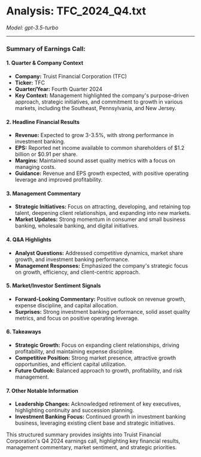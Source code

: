 # Analysis: TFC_2024_Q4.txt

*Model: gpt-3.5-turbo*

---

### Summary of Earnings Call:

#### 1. **Quarter & Company Context**
   - **Company:** Truist Financial Corporation (TFC)
   - **Ticker:** TFC
   - **Quarter/Year:** Fourth Quarter 2024
   - **Key Context:** Management highlighted the company's purpose-driven approach, strategic initiatives, and commitment to growth in various markets, including the Southeast, Pennsylvania, and New Jersey.

#### 2. **Headline Financial Results**
   - **Revenue:** Expected to grow 3-3.5%, with strong performance in investment banking.
   - **EPS:** Reported net income available to common shareholders of $1.2 billion or $0.91 per share.
   - **Margins:** Maintained sound asset quality metrics with a focus on managing costs.
   - **Guidance:** Revenue and EPS growth expected, with positive operating leverage and improved profitability.

#### 3. **Management Commentary**
   - **Strategic Initiatives:** Focus on attracting, developing, and retaining top talent, deepening client relationships, and expanding into new markets.
   - **Market Updates:** Strong momentum in consumer and small business banking, wholesale banking, and digital initiatives.

#### 4. **Q&A Highlights**
   - **Analyst Questions:** Addressed competitive dynamics, market share growth, and investment banking performance.
   - **Management Responses:** Emphasized the company's strategic focus on growth, efficiency, and client-centric approach.

#### 5. **Market/Investor Sentiment Signals**
   - **Forward-Looking Commentary:** Positive outlook on revenue growth, expense discipline, and capital allocation.
   - **Surprises:** Strong investment banking performance, solid asset quality metrics, and focus on positive operating leverage.

#### 6. **Takeaways**
   - **Strategic Growth:** Focus on expanding client relationships, driving profitability, and maintaining expense discipline.
   - **Competitive Position:** Strong market presence, attractive growth opportunities, and efficient capital utilization.
   - **Future Outlook:** Balanced approach to growth, profitability, and risk management.

#### 7. **Other Notable Information**
   - **Leadership Changes:** Acknowledged retirement of key executives, highlighting continuity and succession planning.
   - **Investment Banking Focus:** Continued growth in investment banking business, leveraging existing client base and strategic initiatives.

This structured summary provides insights into Truist Financial Corporation's Q4 2024 earnings call, highlighting key financial results, management commentary, market sentiment, and strategic priorities.